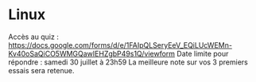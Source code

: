 ﻿# Linux
Accès au quiz : https://docs.google.com/forms/d/e/1FAIpQLSeryEeV_EQiLUcWEMn-Kv40oSaQiCO5WMGQawIEHZgbP49s1Q/viewform
Date limite pour répondre : samedi 30 juillet à 23h59
La meilleure note sur vos 3 premiers essais sera retenue.
